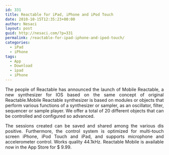 ```yaml
---
id: 331
title: Reactable for iPad, iPhone and iPod Touch
date: 2010-10-15T12:35:23+00:00
author: Nesaci
layout: post
guid: http://nesaci.com/?p=331
permalink: /reactable-for-ipad-iphone-and-ipod-touch/
categories:
  - iPad
  - iPhone
tags:
  - App
  - Download
  - ipad
  - iPhone
---
```

<p style="text-align: justify;">
  The people of Reactable has announced the launch of Mobile Reactable, a new synthesizer for IOS based on the same concept of original Reactable.Mobile Reactable synthesizer is based on modules or objects that perform various functions of a synthesizer or sampler, as an oscillator, filter, sequencer or sample player. We offer a total of 20 different objects that can be controlled and configured so advanced.
</p>

<p style="text-align: justify;">
  The sessions created can be saved and shared among the various dis positive. Furthermore, the control system is optimized for multi-touch screen iPhone, iPod Touch and iPad, and supports microphone and accelerometer control. Works quality 44.1kHz. Reactable Mobile is available now in the App Store for $ 9.99.
</p>